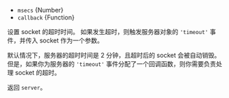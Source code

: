 <!-- YAML
added: v0.9.12
-->

* `msecs` {Number}
* `callback` {Function}

设置 socket 的超时时间。
如果发生超时，则触发服务器对象的 `'timeout'` 事件，并传入 socket 作为一个参数。

默认情况下，服务器的超时时间是 2 分钟，且超时后的 socket 会被自动销毁。
但是，如果你为服务器的 `'timeout'` 事件分配了一个回调函数，则你需要负责处理 socket 的超时。

返回 `server`。

